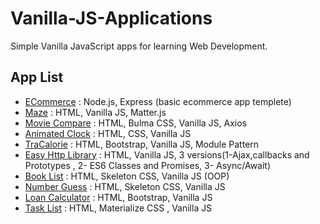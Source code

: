 # Vanilla-JS-Applications

Simple Vanilla JavaScript apps for learning Web Development.

## App List

- [ECommerce](ECommerce) : Node.js, Express (basic ecommerce app templete)
- [Maze](maze) : HTML, Vanilla JS, Matter.js
- [Movie Compare](Movie%20Compare) : HTML, Bulma CSS, Vanilla JS, Axios
- [Animated Clock](Animated%20Clock) : HTML, CSS, Vanilla JS
- [TraCalorie](TraCalorie) : HTML, Bootstrap, Vanilla JS, Module Pattern
- [Easy Http Library](Easy%20HTTP) : HTML, Vanilla JS, 3 versions(1-Ajax,callbacks and Prototypes , 2- ES6 Classes and Promises, 3- Async/Await)
- [Book List](Book%20List) : HTML, Skeleton CSS, Vanilla JS (OOP)
- [Number Guess](Number%20Guess) : HTML, Skeleton CSS, Vanilla JS
- [Loan Calculator](Loan%20Calculator) : HTML, Bootstrap, Vanilla JS
- [Task List](TaskList) : HTML, Materialize CSS , Vanilla JS
